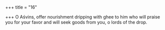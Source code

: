 +++
title = "16"

+++
O Aśvins, offer nourishment dripping with ghee to him
who will praise you for your favor and will seek goods from you, o lords  of the drop.